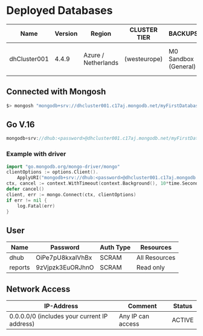 # Deployed Databases

|Name  |  Version|  Region| CLUSTER TIER| BACKUPS|TYPE |Access|
|----  |---      |---     |---          |---     |---|---|
|dhCluster001| 4.4.9| Azure / Netherlands| (westeurope)| M0 Sandbox (General)| Replica Set - 3 nodes|Allow Access from Anywhere |


## Connected with Mongosh
```sh
$> mongosh "mongodb+srv://dhcluster001.c17aj.mongodb.net/myFirstDatabase" --username dhub
```


## Go V.16
```go
mongodb+srv://dhub:<password>@dhcluster001.c17aj.mongodb.net/myFirstDatabase?retryWrites=true&w=majority
```

### Example with driver
```go
import "go.mongodb.org/mongo-driver/mongo"
clientOptions := options.Client().
    ApplyURI("mongodb+srv://dhub:<password>@dhcluster001.c17aj.mongodb.net/myFirstDatabase?retryWrites=true&w=majority")
ctx, cancel := context.WithTimeout(context.Background(), 10*time.Second)
defer cancel()
client, err := mongo.Connect(ctx, clientOptions)
if err != nil {
    log.Fatal(err)
}
```


## User


| Name | Password | Auth Type  | Resources |
|--|--|--|--|
|dhub | OiPe7pU8kxaIVhBx | SCRAM  | All Resources|
|reports | 9zVjpzk3EuORJhnO | SCRAM  | Read only |


## Network Access

| IP-Address | Comment | Status  |
|--|--|--|
| 0.0.0.0/0  (includes your current IP address) |Any IP can access  | ACTIVE |

